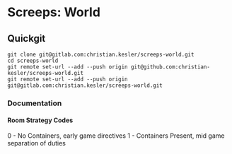 # Screeps: World

## Quickgit

```
git clone git@gitlab.com:christian.kesler/screeps-world.git
cd screeps-world
git remote set-url --add --push origin git@github.com:christian-kesler/screeps-world.git
git remote set-url --add --push origin git@gitlab.com:christian.kesler/screeps-world.git
```

### Documentation

#### Room Strategy Codes

0 - No Containers, early game directives
1 - Containers Present, mid game separation of duties

